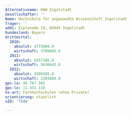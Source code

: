 ```yaml
---
Alternativname: HAW Ingolstadt
Gesellschafter: ''
Name: Hochschule für angewandte Wissenschaft Ingolstadt
Träger: ''
addi: Esplanade 10, 85049 Ingolstadt
bundesland: Bayern
drittmittel:
  2010:
    absolut: 4773989.0
    wirtschaft: 3709685.0
  2011:
    absolut: 5457380.0
    wirtschaft: 3636643.0
  2012:
    absolut: 4509385.0
    wirtschaft: 2383889.0
gps-la: 48.767.565
gps-lo: 11.431.118
hs-art: Fachhochschulen (ohne Private)
orientierung: staatlich
uID: '7540'

---
```


